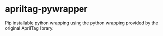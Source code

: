 # apriltag-pywrapper
Pip installable python wrapping using the python wrapping provided by the original AprilTag library.
